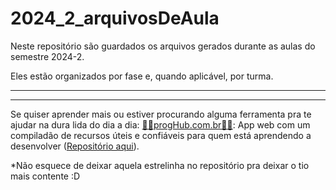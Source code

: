 # 2024_2_arquivosDeAula

Neste repositório são guardados os arquivos gerados durante as aulas do semestre 2024-2.

Eles estão organizados por fase e, quando aplicável, por turma.

<hr>
<hr>

Se quiser aprender mais ou estiver procurando alguma ferramenta pra te ajudar na dura lida do dia a dia:
[🧡🎁progHub.com.br🎁🧡](https://www.proghub.com.br/): App web com um compiladão de recursos úteis e confiáveis para quem está aprendendo a desenvolver ([Repositório aqui](https://github.com/rafaellindemann/rafaellindemann.github.io)).

*Não esquece de deixar aquela estrelinha no repositório pra deixar o tio mais contente :D 